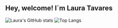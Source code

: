 ## Hey, welcome! I´m Laura Tavares


![Laura's GitHub stats](https://github-readme-stats.vercel.app/api?username=Laura-Tavares&show_icons=true&theme=material-palenight&include_all_commits=true&count_private=true)
![Top Langs](https://github-readme-stats.vercel.app/api/top-langs/?username=Laura-Tavares&layout=compact&langs_count=16&theme=material-palenight&include_all_commits=true&count_private=true)

  
